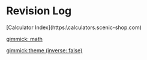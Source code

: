 # Revision Log

[Calculator Index](https:\\calculators.scenic-shop.com\)

[gimmick: math]()

[gimmick:theme (inverse: false)](yeti)
